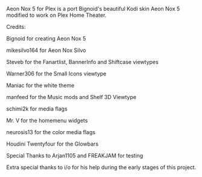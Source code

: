Aeon Nox 5 for Plex is a port Bignoid's beautiful Kodi skin Aeon Nox 5 modified to work on Plex Home Theater.

Credits:

Bignoid for creating Aeon Nox 5

mikesilvo164 for Aeon Nox Silvo

Steveb for the Fanartlist, BannerInfo and Shiftcase viewtypes

Warner306 for the Small Icons viewtype

Maniac for the white theme

manfeed for the Music mods and Shelf 3D Viewtype

schimi2k for media flags

Mr. V for the homemenu widgets

neurosis13 for the color media flags

Houdini Twentyfour for the Glowbars

Special Thanks to Arjan1105 and FREAKJAM for testing

Extra special thanks to i/o for his help during the early stages of this project.
